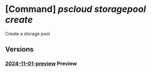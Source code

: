 # [Command] _pscloud storagepool create_

Create a storage pool

## Versions

### [2024-11-01-preview](/Resources/mgmt-plane/L3N1YnNjcmlwdGlvbnMve30vcmVzb3VyY2Vncm91cHMve30vcHJvdmlkZXJzL3B1cmVzdG9yYWdlLmJsb2NrL3N0b3JhZ2Vwb29scy97fQ==/2024-11-01-preview.xml) **Preview**

<!-- mgmt-plane /subscriptions/{}/resourcegroups/{}/providers/purestorage.block/storagepools/{} 2024-11-01-preview -->
